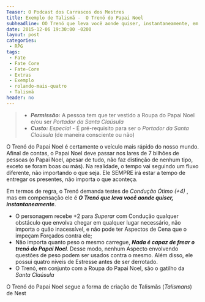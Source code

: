 ```yaml
---
Teaser: O Podcast dos Carrascos dos Mestres
title: Exemplo de Talismã -  O Trenó do Papai Noel
subheadline: OO Trenó que leva você aonde quiser, instantaneamente, em Fate
date: 2015-12-06 19:30:00 -0200
layout: post
categories:
 - RPG
tags:
 - Fate
 - Fate Core
 - Fate-Core
 - Extras
 - Exemplo
 - rolando-mais-quatro
 - Talismã
header: no
---
```


> + _**Permissão:**_ A pessoa tem que ter vestido a Roupa do Papai Noel e/ou ser _Portador da Santa Claúsula_
> + _**Custo:**_ _Especial_ - É pré-requisito para ser o _Portador da Santa Claúsula_ (de maneira consciente ou não)

O Trenó do Papai Noel é certamente o veículo mais rápido do nosso mundo. Afinal de contas, o Papai Noel deve passar nos lares de 7 bilhões de pessoas (o Papai Noel, apesar de tudo, não faz distinção de nenhum tipo, exceto se foram boas ou más). Na realidade, o tempo vai seguindo um fluxo diferente, não importando o que seja. Ele SEMPRE irá estar a tempo de entregar os presentes, não importa o que aconteça.

Em termos de regra, o Trenó demanda testes de _Condução Ótimo (+4)_ , mas em compensação ele é _**O Trenó que leva você aonde quiser, instantaneamente**_. 

+ O personagem recebe +2 para  _Superar_ com Condução qualquer obstáculo que envolva chegar em qualquer lugar necessário, não importa o quão inacessível, e não pode ter Aspectos de Cena que o impeçam Forçados contra ele;
+ Não importa quanto peso o mesmo carregue, **_Nada é capaz de frear o trenó do Papai Noel_**. Desse modo, nenhum Aspecto envolvendo questões de peso podem ser usados contra o mesmo. Além disso, ele possui quatro níveis de Estresse antes de ser derrotado.
+ O Trenó, em conjunto com a Roupa do Papai Noel, são o gatilho da _Santa Claúsula_

O Trenó do Papai Noel segue a forma de criação de Talismãs (_Talismans_) de Nest
